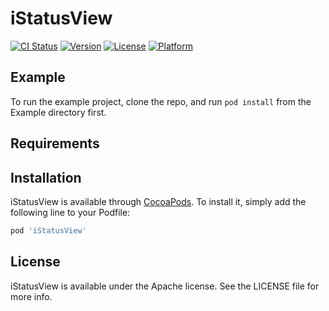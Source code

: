 # iStatusView

[![CI Status](http://img.shields.io/travis/awulf/iStatusView.svg?style=flat)](https://travis-ci.org/awulf/iStatusView)
[![Version](https://img.shields.io/cocoapods/v/iStatusView.svg?style=flat)](http://cocoapods.org/pods/iStatusView)
[![License](https://img.shields.io/cocoapods/l/iStatusView.svg?style=flat)](http://cocoapods.org/pods/iStatusView)
[![Platform](https://img.shields.io/cocoapods/p/iStatusView.svg?style=flat)](http://cocoapods.org/pods/iStatusView)

## Example

To run the example project, clone the repo, and run `pod install` from the Example directory first.

## Requirements

## Installation

iStatusView is available through [CocoaPods](http://cocoapods.org). To install
it, simply add the following line to your Podfile:

```ruby
pod 'iStatusView'
```

## License

iStatusView is available under the Apache license. See the LICENSE file for more info.
